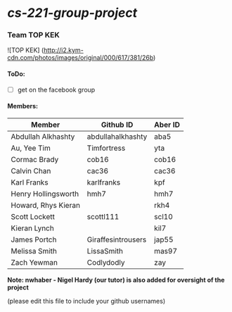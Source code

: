 # *cs-221-group-project*

### Team TOP KEK

![TOP KEK]
(http://i2.kym-cdn.com/photos/images/original/000/617/381/26b)

#### ToDo:
- [ ] get on the facebook group

#### Members: 

| Member              | Github ID         | Aber ID
----------------------| ------------------|---------------
| Abdullah Alkhashty  | abdullahalkhashty | aba5
| Au, Yee Tim	        | Timfortress       | yta	
| Cormac Brady        | cob16             | cob16
| Calvin Chan         | cac36             | cac36	
| Karl Franks         | karlfranks        | kpf
| Henry Hollingsworth | hmh7              | hmh7
| Howard, Rhys Kieran	|                   | rkh4
| Scott Lockett       | scottl111         | scl10	
| Kieran Lynch        |                   | kil7
| James Portch        | Giraffesintrousers| jap55
| Melissa Smith       | LissaSmith        | mas97
| Zach Yewman         | Codlydodly        | zay


**Note: nwhaber - Nigel Hardy (our tutor) is also added for oversight of the project**

  
(please edit this file to include your github usernames)


